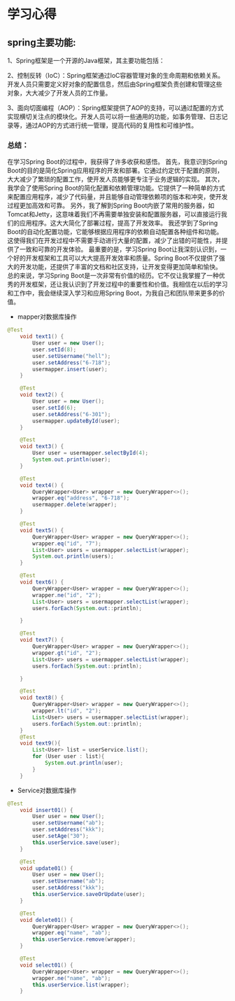 # 学习心得

## spring主要功能:
1、Spring框架是一个开源的Java框架，其主要功能包括：

2、控制反转（IoC）：Spring框架通过IoC容器管理对象的生命周期和依赖关系。开发人员只需要定义好对象的配置信息，然后由Spring框架负责创建和管理这些对象，大大减少了开发人员的工作量。

3、面向切面编程（AOP）：Spring框架提供了AOP的支持，可以通过配置的方式实现横切关注点的模块化。开发人员可以将一些通用的功能，如事务管理、日志记录等，通过AOP的方式进行统一管理，提高代码的复用性和可维护性。

### 总结：
在学习Spring Boot的过程中，我获得了许多收获和感悟。
首先，我意识到Spring Boot的目的是简化Spring应用程序的开发和部署。它通过约定优于配置的原则，大大减少了繁琐的配置工作，使开发人员能够更专注于业务逻辑的实现。
其次，我学会了使用Spring Boot的简化配置和依赖管理功能。它提供了一种简单的方式来配置应用程序，减少了代码量，并且能够自动管理依赖项的版本和冲突，使开发过程更加高效和可靠。
另外，我了解到Spring Boot内嵌了常用的服务器，如Tomcat和Jetty，这意味着我们不再需要单独安装和配置服务器，可以直接运行我们的应用程序。这大大简化了部署过程，提高了开发效率。
我还学到了Spring Boot的自动化配置功能，它能够根据应用程序的依赖自动配置各种组件和功能。这使得我们在开发过程中不需要手动进行大量的配置，减少了出错的可能性，并提供了一致和可靠的开发体验。
最重要的是，学习Spring Boot让我深刻认识到，一个好的开发框架和工具可以大大提高开发效率和质量。Spring Boot不仅提供了强大的开发功能，还提供了丰富的文档和社区支持，让开发变得更加简单和愉快。
总的来说，学习Spring Boot是一次非常有价值的经历。它不仅让我掌握了一种优秀的开发框架，还让我认识到了开发过程中的重要性和价值。我相信在以后的学习和工作中，我会继续深入学习和应用Spring Boot，为我自己和团队带来更多的价值。

- mapper对数据库操作
```java
@Test
    void text1() {
        User user = new User();
        user.setId(8);
        user.setUsername("hell");
        user.setAddress("6-718");
        usermapper.insert(user);
    }

    @Test
    void text2() {
        User user = new User();
        user.setId(6);
        user.setAddress("6-301");
        usermapper.updateById(user);
    }

    @Test
    void text3() {
        User user = usermapper.selectById(4);
        System.out.println(user);
    }

    @Test
    void text4() {
        QueryWrapper<User> wrapper = new QueryWrapper<>();
        wrapper.eq("address", "6-718");
        usermapper.delete(wrapper);
    }

    @Test
    void text5() {
        QueryWrapper<User> wrapper = new QueryWrapper<>();
        wrapper.eq("id", "7");
        List<User> users = usermapper.selectList(wrapper);
        System.out.println(users);
    }

    @Test
    void text6() {
        QueryWrapper<User> wrapper = new QueryWrapper<>();
        wrapper.ne("id", "2");
        List<User> users = usermapper.selectList(wrapper);
        users.forEach(System.out::println);

    }

    @Test
    void text7() {
        QueryWrapper<User> wrapper = new QueryWrapper<>();
        wrapper.gt("id", "2");
        List<User> users = usermapper.selectList(wrapper);
        users.forEach(System.out::println);

    }

    @Test
    void text8() {
        QueryWrapper<User> wrapper = new QueryWrapper<>();
        wrapper.lt("id", "2");
        List<User> users = usermapper.selectList(wrapper);
        users.forEach(System.out::println);
    }
    @Test
    void text9(){
        List<User> list = userService.list();
        for (User user : list){
            System.out.println(user);
        }
    }
```

- Service对数据库操作
```java
@Test
    void insert01() {
        User user = new User();
        user.setUsername("ab");
        user.setAddress("kkk");
        user.setAge("30");
        this.userService.save(user);
    }

    @Test
    void update01() {
        User user = new User();
        user.setUsername("ab");
        user.setAddress("kkk");
        this.userService.saveOrUpdate(user);
    }

    @Test
    void delete01() {
        QueryWrapper<User> wrapper = new QueryWrapper<>();
        wrapper.eq("name", "ab");
        this.userService.remove(wrapper);
    }

    @Test
    void select01() {
        QueryWrapper<User> wrapper = new QueryWrapper<>();
        wrapper.ne("name", "ab");
        this.userService.list(wrapper);
    }
```
